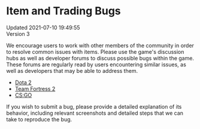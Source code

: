 # Item and Trading Bugs
Updated 2021-07-10 19:49:55  
Version 3  

We encourage users to work with other members of the community in order to resolve common issues with items. Please use the game's discussion hubs as well as developer forums to discuss possible bugs within the game. These forums are regularly read by users encountering similar issues, as well as developers that may be able to address them.  
* [Dota 2](http://dev.dota2.com/)
* [Team Fortress 2](http://steamcommunity.com/app/440/discussions/)
* [CS:GO](http://steamcommunity.com/app/730/discussions/)
  
If you wish to submit a bug, please provide a detailed explanation of its behavior, including relevant screenshots and detailed steps that we can take to reproduce the bug.